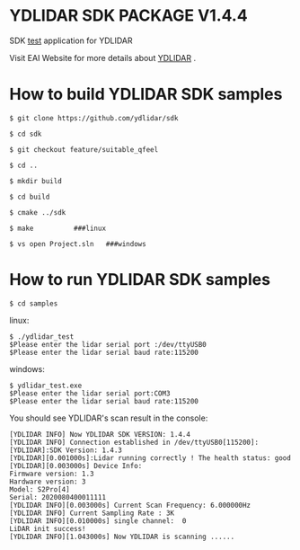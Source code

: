 YDLIDAR SDK PACKAGE V1.4.4
=====================================================================

SDK [test](https://github.com/ydlidar/sdk/tree/feature/suitable_qfeel) application for YDLIDAR

Visit EAI Website for more details about [YDLIDAR](http://www.ydlidar.com/) .

How to build YDLIDAR SDK samples
=====================================================================
   
    $ git clone https://github.com/ydlidar/sdk
    
    $ cd sdk
    
    $ git checkout feature/suitable_qfeel
    
    $ cd ..
    
    $ mkdir build
    
    $ cd build
    
    $ cmake ../sdk
    
    $ make			###linux
    
    $ vs open Project.sln	###windows
    
How to run YDLIDAR SDK samples
=====================================================================
    $ cd samples

linux:

    $ ./ydlidar_test
    $Please enter the lidar serial port :/dev/ttyUSB0
    $Please enter the lidar serial baud rate:115200

windows:

    $ ydlidar_test.exe
    $Please enter the lidar serial port:COM3
    $Please enter the lidar serial baud rate:115200


You should see YDLIDAR's scan result in the console:

    [YDLIDAR INFO] Now YDLIDAR SDK VERSION: 1.4.4
    [YDLIDAR INFO] Connection established in /dev/ttyUSB0[115200]:
    [YDLIDAR]:SDK Version: 1.4.3
    [YDLIDAR][0.001000s]:Lidar running correctly ! The health status: good
    [YDLIDAR][0.003000s] Device Info:
    Firmware version: 1.3
    Hardware version: 3
    Model: S2Pro[4]
    Serial: 2020080400011111
    [YDLIDAR INFO][0.003000s] Current Scan Frequency: 6.000000Hz
    [YDLIDAR INFO] Current Sampling Rate : 3K
    [YDLIDAR INFO][0.010000s] single channel:  0
    LiDAR init success!
    [YDLIDAR INFO][1.043000s] Now YDLIDAR is scanning ......


